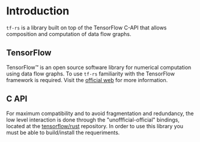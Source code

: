 # Introduction

`tf-rs` is a library built on top of the TensorFlow C-API that allows composition and computation of data flow graphs.

## TensorFlow

TensorFlow™ is an open source software library for numerical computation using data flow graphs. To use `tf-rs` familiarity with the TensorFlow framework is required. Visit the [official web](https://www.tensorflow.org/) for more information.

## C API

For maximum compatibility and to avoid fragmentation and redundancy, the low level interaction is done through the "unoffficial-official" bindings, located at the [tensorflow/rust](https://github.com/tensorflow/rust) repository. In order to use this library you must be able to build/install the requeriments.
